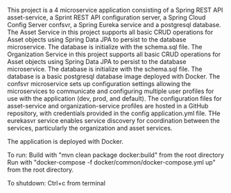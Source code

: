 This project is a 4 microservice application consisting of a Spring REST API asset-service, a Sprint REST API configuration server,
a Spring Cloud Config Server confsvr, a Spring Eureka service and a postgresql database.
The Asset Service in this project supports all basic CRUD operations for Asset objects using Spring Data JPA to persist 
to the database microservice. The database is initialize with the schema.sql file.
The Organization Service in this project supports all basic CRUD operations for Asset objects using Spring Data JPA to persist 
to the database microservice. The database is initialize with the schema.sql file.
The database is a basic postgresql database image deployed with Docker.
The confsvr microservice sets up configuration settings allowing the microservices to communicate and configuring 
multiple user profiles for use with the application (dev, prod, and default). The configuration files for asset-service and organization-service
profiles are hosted in a GitHub repository, with credentials provided in the config application.yml file.
THe eurekasvr service enables service discovery for coordination between the services, particularly the organization
and asset services.

The application is deployed with Docker.

To run:
Build with "mvn clean package docker:build" from the root directory
Run with "docker-compose -f docker/common/docker-compose.yml up" from the root directory.

To shutdown:
Ctrl+c from terminal
